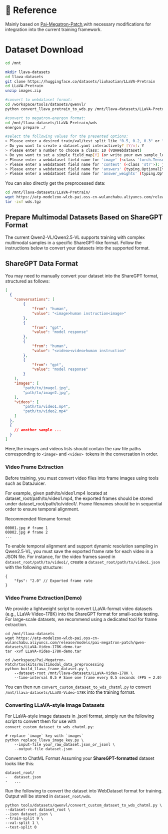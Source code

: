 # 📎 Reference
Mainly based on [Pai-Megatron-Patch](https://github.com/alibaba/Pai-Megatron-Patch/tree/main/toolkits/multimodal_data_preprocessing/),with necessary modifications for integration into the current training framework.

# Dataset Download

```bash
cd /mnt

mkdir llava-datasets
cd llava-datasets
git clone https://huggingface.co/datasets/liuhaotian/LLaVA-Pretrain
cd LLaVA-Pretrain
unzip images.zip

#convert to webdataset format:
cd /workspace/tools/datasets/qwenvl/
python convert_llava_pretrain_to_wds.py /mnt/llava-datasets/LLaVA-Pretrain/

#convert to megatron-energon format:
cd /mnt/llava-datasets/LLaVA-Pretrain/wds
energon prepare ./

#select the following values for the presented options:
> Please enter a desired train/val/test split like "0.5, 0.2, 0.3" or "8,1,1": 9,1,0
> Do you want to create a dataset.yaml interactively? [Y/n]: Y
> Please enter a number to choose a class: 10 (VQAWebdataset)
> Do you want to set a simple field_map[Y] (or write your own sample_loader [n])? [Y/n]: Y
> Please enter a webdataset field name for 'image' (<class 'torch.Tensor'>): jpg
> Please enter a webdataset field name for 'context' (<class 'str'>): json[0][value]
> Please enter a webdataset field name for 'answers' (typing.Optional[typing.List[str]], default: None): json[1][value]
> Please enter a webdataset field name for 'answer_weights' (typing.Optional[torch.Tensor], default: None):
```

You can also directly get the preprocessed data:
```bash
cd /mnt/llava-datasets/LLaVA-Pretrain/
wget https://atp-modelzoo-wlcb-pai.oss-cn-wulanchabu.aliyuncs.com/release/models/pai-megatron-patch/vlm-datasets/wds.tgz
tar -zxf wds.tgz
```

## Prepare Multimodal Datasets Based on ShareGPT Format

The current Qwen2-VL/Qwen2.5-VL supports training with complex multimodal samples in a specific ShareGPT-like format. Follow the instructions below to convert your datasets into the supported format.

## ShareGPT Data Format
You may need to manually convert your dataset into the ShareGPT format, structured as follows:
```json
[
  {
    "conversations": [
        {
            "from": "human",
            "value": "<image>human instruction<image>"
        },
        {
            "from": "gpt",
            "value": "model response"
        },
        {
            "from": "human",
            "value": "<video><video>human instruction"
        },
        {
            "from": "gpt",
            "value": "model response"
        }
    ],
    "images": [
        "path/to/image1.jpg",
        "path/to/image2.jpg",
    ],
    "videos": [
        "path/to/video1.mp4",
        "path/to/video2.mp4"
    ]
  },
  {
    // another sample ...
  }
]
```
Here,the images and videos lists should contain the raw file paths corresponding to `<image>` and `<video> `tokens in the conversation in order.

### Video Frame Extraction
Before training, you must convert video files into frame images using tools such as DataJuicer.

For example, given path/to/video1.mp4 located at dataset_root/path/to/video1.mp4, the exported frames should be stored under dataset_root/path/to/video1/. Frame filenames should be in sequential order to ensure temporal alignment.

Recommended filename format:
```
00001.jpg # frame 1
00002.jpg # frame 2
...
```

To enable temporal alignment and support dynamic resolution sampling in Qwen2.5-VL, you must save the exported frame rate for each video in a JSON file. For instance, for the video frames saved in `dataset_root/path/to/video1/`, create a `dataset_root/path/to/video1.json` with the following structure:
```
{
    "fps": "2.0" // Exported frame rate
}
```

### Video Frame Extraction(Demo)
We provide a lightweight script to convert LLaVA-format video datasets (e.g., LLaVA-Video-178K) into the ShareGPT format for small-scale testing. For large-scale datasets, we recommend using a dedicated tool for frame extraction.
```
cd /mnt/llava-datasets
wget https://atp-modelzoo-wlcb-pai.oss-cn-wulanchabu.aliyuncs.com/release/models/pai-megatron-patch/qwen-datasets/LLaVA-Video-178K-demo.tar
tar -xvf LLaVA-Video-178K-demo.tar

cd /workspace/Pai-Megatron-Patch/toolkits/multimodal_data_preprocessing
python build_llava_frame_dataset.py \
    --dataset-root /mnt/llava-datasets/LLaVA-Video-178K \
    --time-interval 0.5 # Save one frame every 0.5 seconds (FPS ≈ 2.0)

```

You can then run `convert_custom_dataset_to_wds_chatml.py` to convert `/mnt/llava-datasets/LLaVA-Video-178K` into the training format.

### Converting LLaVA-style Image Datasets

For LLaVA-style image datasets in .jsonl format, simply run the following script to convert them for use with `convert_custom_dataset_to_wds_chatml.py`:

```
# replace `image` key with `images`
python replace_llava_image_key.py \
    --input-file your_raw_dataset.json_or_jsonl \
    --output-file dataset.json

```

Convert to ChatML Format
Assuming your **ShareGPT-formatted** dataset looks like this:
```
dataset_root/
-   dataset.json
-   ...
```

Run the following to convert the dataset into WebDataset format for training. Output will be stored in `dataset_root/wds`.
```
python tools/datasets/qwenvl/convert_custom_dataset_to_wds_chatml.py \
--dataset-root dataset_root \
--json dataset.json \
--train-split 9 \
--val-split 1 \
--test-split 0
```
